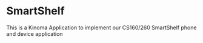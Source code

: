# SmartShelf
This is a Kinoma Application to implement our CS160/260 SmartShelf phone and device application
